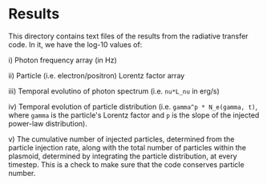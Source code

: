 # Results
This directory contains text files of the results from the radiative transfer code. In it, we have the log-10 values of:

i) Photon frequency array (in Hz)

ii) Particle (i.e. electron/positron) Lorentz factor array

iii) Temporal evolutino of photon spectrum (i.e. `nu*L_nu` in erg/s)

iv) Temporal evolution of particle distribution (i.e. `gamma^p * N_e(gamma, t)`, where `gamma` is the particle's Lorentz factor and `p` is the slope of the injected power-law distribution).

v) The cumulative number of injected particles, determined from the particle injection rate, along with the total number of particles within the plasmoid, determined by integrating the particle distribution, at every timestep. This is a check to make sure that the code conserves particle number.
